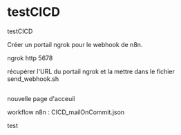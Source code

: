 # testCICD
testCICD

Créer un portail ngrok pour le webhook de n8n.

ngrok http 5678

récupérer l'URL du portail ngrok et la mettre dans le fichier send_webhook.sh

##

nouvelle page d'acceuil

workflow n8n : CICD_mailOnCommit.json

test




